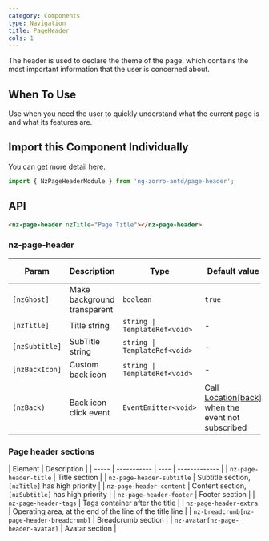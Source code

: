 ```yaml
---
category: Components
type: Navigation
title: PageHeader
cols: 1
---
```


The header is used to declare the theme of the page, which contains the most important information that the user is concerned about.

## When To Use

Use when you need the user to quickly understand what the current page is and what its features are.

## Import this Component Individually

You can get more detail [here](/docs/getting-started/en#import-a-component-individually).

```ts
import { NzPageHeaderModule } from 'ng-zorro-antd/page-header';
```

## API

```html
<nz-page-header nzTitle="Page Title"></nz-page-header>
```

### nz-page-header
| Param | Description | Type | Default value | Global Config |
| ----- | ----------- | ---- | ------------- | ------------- |
| `[nzGhost]` | Make background transparent | `boolean` | `true` | ✅ |
| `[nzTitle]` | Title string | `string \| TemplateRef<void>` | - | - |
| `[nzSubtitle]` | SubTitle string | `string \| TemplateRef<void>` | - | - |
| `[nzBackIcon]` | Custom back icon | `string \| TemplateRef<void>` | - | - |
| `(nzBack)` | Back icon click event | `EventEmitter<void>` | Call [Location[back]](https://angular.io/api/common/Location#back) when the event not subscribed | - |

### Page header sections
| Element | Description |
| ----- | ----------- | ---- | ------------- |
| `nz-page-header-title` | Title section |
| `nz-page-header-subtitle` | Subtitle section, `[nzTitle]` has high priority |
| `nz-page-header-content` | Content section, `[nzSubtitle]` has high priority |
| `nz-page-header-footer` | Footer section |
| `nz-page-header-tags` |  Tags container after the title |
| `nz-page-header-extra` | Operating area, at the end of the line of the title line |
| `nz-breadcrumb[nz-page-header-breadcrumb]` | Breadcrumb section |
| `nz-avatar[nz-page-header-avatar]` | Avatar section |

